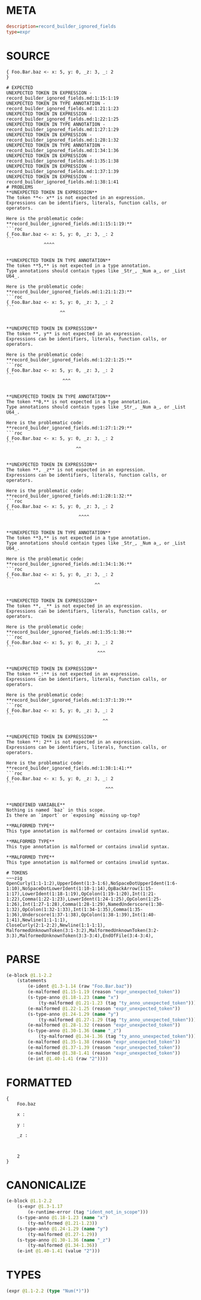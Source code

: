 # META
~~~ini
description=record_builder_ignored_fields
type=expr
~~~
# SOURCE
~~~roc
{ Foo.Bar.baz <- x: 5, y: 0, _z: 3, _: 2
}
~~~
~~~
# EXPECTED
UNEXPECTED TOKEN IN EXPRESSION - record_builder_ignored_fields.md:1:15:1:19
UNEXPECTED TOKEN IN TYPE ANNOTATION - record_builder_ignored_fields.md:1:21:1:23
UNEXPECTED TOKEN IN EXPRESSION - record_builder_ignored_fields.md:1:22:1:25
UNEXPECTED TOKEN IN TYPE ANNOTATION - record_builder_ignored_fields.md:1:27:1:29
UNEXPECTED TOKEN IN EXPRESSION - record_builder_ignored_fields.md:1:28:1:32
UNEXPECTED TOKEN IN TYPE ANNOTATION - record_builder_ignored_fields.md:1:34:1:36
UNEXPECTED TOKEN IN EXPRESSION - record_builder_ignored_fields.md:1:35:1:38
UNEXPECTED TOKEN IN EXPRESSION - record_builder_ignored_fields.md:1:37:1:39
UNEXPECTED TOKEN IN EXPRESSION - record_builder_ignored_fields.md:1:38:1:41
# PROBLEMS
**UNEXPECTED TOKEN IN EXPRESSION**
The token **<- x** is not expected in an expression.
Expressions can be identifiers, literals, function calls, or operators.

Here is the problematic code:
**record_builder_ignored_fields.md:1:15:1:19:**
```roc
{ Foo.Bar.baz <- x: 5, y: 0, _z: 3, _: 2
```
              ^^^^


**UNEXPECTED TOKEN IN TYPE ANNOTATION**
The token **5,** is not expected in a type annotation.
Type annotations should contain types like _Str_, _Num a_, or _List U64_.

Here is the problematic code:
**record_builder_ignored_fields.md:1:21:1:23:**
```roc
{ Foo.Bar.baz <- x: 5, y: 0, _z: 3, _: 2
```
                    ^^


**UNEXPECTED TOKEN IN EXPRESSION**
The token **, y** is not expected in an expression.
Expressions can be identifiers, literals, function calls, or operators.

Here is the problematic code:
**record_builder_ignored_fields.md:1:22:1:25:**
```roc
{ Foo.Bar.baz <- x: 5, y: 0, _z: 3, _: 2
```
                     ^^^


**UNEXPECTED TOKEN IN TYPE ANNOTATION**
The token **0,** is not expected in a type annotation.
Type annotations should contain types like _Str_, _Num a_, or _List U64_.

Here is the problematic code:
**record_builder_ignored_fields.md:1:27:1:29:**
```roc
{ Foo.Bar.baz <- x: 5, y: 0, _z: 3, _: 2
```
                          ^^


**UNEXPECTED TOKEN IN EXPRESSION**
The token **, _z** is not expected in an expression.
Expressions can be identifiers, literals, function calls, or operators.

Here is the problematic code:
**record_builder_ignored_fields.md:1:28:1:32:**
```roc
{ Foo.Bar.baz <- x: 5, y: 0, _z: 3, _: 2
```
                           ^^^^


**UNEXPECTED TOKEN IN TYPE ANNOTATION**
The token **3,** is not expected in a type annotation.
Type annotations should contain types like _Str_, _Num a_, or _List U64_.

Here is the problematic code:
**record_builder_ignored_fields.md:1:34:1:36:**
```roc
{ Foo.Bar.baz <- x: 5, y: 0, _z: 3, _: 2
```
                                 ^^


**UNEXPECTED TOKEN IN EXPRESSION**
The token **, _** is not expected in an expression.
Expressions can be identifiers, literals, function calls, or operators.

Here is the problematic code:
**record_builder_ignored_fields.md:1:35:1:38:**
```roc
{ Foo.Bar.baz <- x: 5, y: 0, _z: 3, _: 2
```
                                  ^^^


**UNEXPECTED TOKEN IN EXPRESSION**
The token **_:** is not expected in an expression.
Expressions can be identifiers, literals, function calls, or operators.

Here is the problematic code:
**record_builder_ignored_fields.md:1:37:1:39:**
```roc
{ Foo.Bar.baz <- x: 5, y: 0, _z: 3, _: 2
```
                                    ^^


**UNEXPECTED TOKEN IN EXPRESSION**
The token **: 2** is not expected in an expression.
Expressions can be identifiers, literals, function calls, or operators.

Here is the problematic code:
**record_builder_ignored_fields.md:1:38:1:41:**
```roc
{ Foo.Bar.baz <- x: 5, y: 0, _z: 3, _: 2
```
                                     ^^^


**UNDEFINED VARIABLE**
Nothing is named `baz` in this scope.
Is there an `import` or `exposing` missing up-top?

**MALFORMED TYPE**
This type annotation is malformed or contains invalid syntax.

**MALFORMED TYPE**
This type annotation is malformed or contains invalid syntax.

**MALFORMED TYPE**
This type annotation is malformed or contains invalid syntax.

# TOKENS
~~~zig
OpenCurly(1:1-1:2),UpperIdent(1:3-1:6),NoSpaceDotUpperIdent(1:6-1:10),NoSpaceDotLowerIdent(1:10-1:14),OpBackArrow(1:15-1:17),LowerIdent(1:18-1:19),OpColon(1:19-1:20),Int(1:21-1:22),Comma(1:22-1:23),LowerIdent(1:24-1:25),OpColon(1:25-1:26),Int(1:27-1:28),Comma(1:28-1:29),NamedUnderscore(1:30-1:32),OpColon(1:32-1:33),Int(1:34-1:35),Comma(1:35-1:36),Underscore(1:37-1:38),OpColon(1:38-1:39),Int(1:40-1:41),Newline(1:1-1:1),
CloseCurly(2:1-2:2),Newline(1:1-1:1),
MalformedUnknownToken(3:1-3:2),MalformedUnknownToken(3:2-3:3),MalformedUnknownToken(3:3-3:4),EndOfFile(3:4-3:4),
~~~
# PARSE
~~~clojure
(e-block @1.1-2.2
	(statements
		(e-ident @1.3-1.14 (raw "Foo.Bar.baz"))
		(e-malformed @1.15-1.19 (reason "expr_unexpected_token"))
		(s-type-anno @1.18-1.23 (name "x")
			(ty-malformed @1.21-1.23 (tag "ty_anno_unexpected_token")))
		(e-malformed @1.22-1.25 (reason "expr_unexpected_token"))
		(s-type-anno @1.24-1.29 (name "y")
			(ty-malformed @1.27-1.29 (tag "ty_anno_unexpected_token")))
		(e-malformed @1.28-1.32 (reason "expr_unexpected_token"))
		(s-type-anno @1.30-1.36 (name "_z")
			(ty-malformed @1.34-1.36 (tag "ty_anno_unexpected_token")))
		(e-malformed @1.35-1.38 (reason "expr_unexpected_token"))
		(e-malformed @1.37-1.39 (reason "expr_unexpected_token"))
		(e-malformed @1.38-1.41 (reason "expr_unexpected_token"))
		(e-int @1.40-1.41 (raw "2"))))
~~~
# FORMATTED
~~~roc
{
	Foo.baz
	
	x : 
	
	y : 
	
	_z : 
	
	
	
	2
}
~~~
# CANONICALIZE
~~~clojure
(e-block @1.1-2.2
	(s-expr @1.3-1.17
		(e-runtime-error (tag "ident_not_in_scope")))
	(s-type-anno @1.18-1.23 (name "x")
		(ty-malformed @1.21-1.23))
	(s-type-anno @1.24-1.29 (name "y")
		(ty-malformed @1.27-1.29))
	(s-type-anno @1.30-1.36 (name "_z")
		(ty-malformed @1.34-1.36))
	(e-int @1.40-1.41 (value "2")))
~~~
# TYPES
~~~clojure
(expr @1.1-2.2 (type "Num(*)"))
~~~
